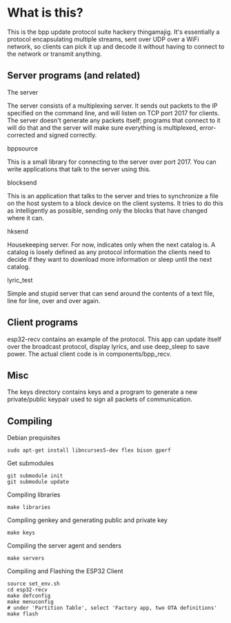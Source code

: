 What is this?
=============

This is the bpp update protocol suite hackery thingamajig. It's essentially a protocol encapsulating
multiple streams, sent over UDP over a WiFi network, so clients can pick it up and decode it without
having to connect to the network or transmit anything.

Server programs (and related)
-----------------------------

The server

The server consists of a multiplexing server. It sends out packets to the IP specified on the command
line, and will listen on TCP port 2017 for clients. The server doesn't generate any packets itself;
programs that connect to it will do that and the server will make sure everything is multiplexed,
error-corrected and signed correctly.

bppsource

This is a small library for connecting to the server over port 2017. You can write applications that
talk to the server using this.

blocksend

This is an application that talks to the server and tries to synchronize a file on the host system
to a block device on the client systems. It tries to do this as intelligently as possible, sending
only the blocks that have changed where it can.

hksend

Housekeeping server. For now, indicates only when the next catalog is. A catalog is losely defined
as any protocol information the clients need to decide if they want to download more information or 
sleep until the next catalog.

lyric_test

Simple and stupid server that can send around the contents of a text file, line for line, over and 
over again.

Client programs
---------------

esp32-recv contains an example of the protocol. This app can update itself over the broadcast protocol,
display lyrics, and use deep_sleep to save power. The actual client code is in components/bpp_recv.

Misc
----

The keys directory contains keys and a program to generate a new private/public keypair used to sign all
packets of communication.

Compiling
---------

Debian prequisites

```
sudo apt-get install libncurses5-dev flex bison gperf
```

Get submodules

```
git submodule init
git submodule update
```

Compiling libraries

```
make libraries
```

Compiling genkey and generating public and private key

```
make keys
```

Compiling the server agent and senders

```
make servers
```

Compiling and Flashing the ESP32 Client

```
source set_env.sh
cd esp32-recv
make defconfig
make menuconfig
# under 'Partition Table', select 'Factory app, two OTA definitions'
make flash
```

